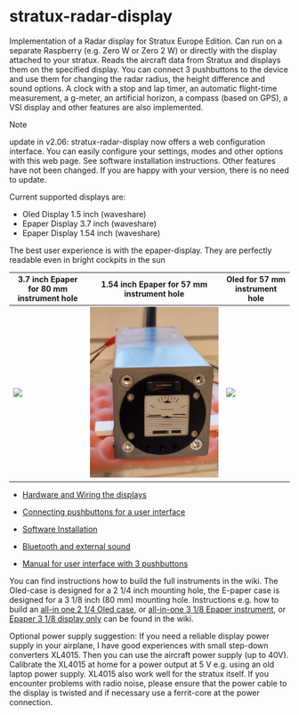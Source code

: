 

# stratux-radar-display
Implementation of a Radar display for Stratux Europe Edition. Can run on a separate Raspberry (e.g. Zero W or Zero 2 W) or directly with the display attached to your stratux.
Reads the aircraft data from Stratux and displays them on the specified display. You can connect 3 pushbuttons to the device and use them for changing the radar radius, the height difference and sound options. A clock with a stop and lap timer, an automatic flight-time measurement, a g-meter, an artificial horizon, a compass (based on GPS), a VSI display and other features are also implemented.

> [!NOTE]
> update in v2.06: stratux-radar-display now offers a web configuration interface. You can easily configure your settings, modes and other options with this web page. See software installation instructions.
> Other features have not been changed. If you are happy with your version, there is no need to update.


Current supported displays are:
- Oled Display 1.5 inch (waveshare)
- Epaper Display 3.7 inch (waveshare)
- Epaper Display 1.54 inch (waveshare)

The best user experience is with the epaper-display. They are perfectly readable even in bright cockpits in the sun

| 3.7 inch Epaper for 80 mm instrument hole      |      1.54 inch Epaper for 57 mm instrument hole | Oled for 57 mm instrument hole |
|---------------------------------|----------------------------|----------------|
| ![](https://github.com/TomBric/stratux-radar-display/blob/main/.github/images/All-in-one%20Epaper%201.jpg) | ![](https://github.com/TomBric/stratux-radar-display/raw/main/.github/images/1.54-front-ahrs.jpg) |  ![](https://github.com/TomBric/stratux-radar-display/raw/main/.github/images/All-in-one%20OLED%205.jpg) |


- [Hardware and Wiring the displays](https://github.com/TomBric/stratux-radar-display/wiki/Hardware-and-wiring)
- [Connecting pushbuttons for a user interface](https://github.com/TomBric/stratux-radar-display/wiki/Connecting-pushbuttons-for-a-user-interface)
- [Software Installation](https://github.com/TomBric/stratux-radar-display/wiki/Installation)
  
- [Bluetooth and external sound](https://github.com/TomBric/stratux-radar-display/wiki/Bluetooth-and-external-sound)
- [Manual for user interface with 3 pushbuttons](https://github.com/TomBric/stratux-radar-display/wiki/Manual-for-user-interface-with-3-pushbuttons)


You can find instructions how to build the full instruments in the wiki. 
The Oled-case is designed for a 2 1/4 inch mounting hole, the E-paper case is designed for a 3 1/8 inch (80 mm) mounting hole. Instructions e.g. how to build an [all-in one 2 1/4 Oled case](https://github.com/TomBric/stratux-radar-display/wiki/All-in-one-aluminum-case-(Stratux-with-oled-display) "wiki 2 1/4"), or [all-in-one 3 1/8 Epaper instrument](https://github.com/TomBric/stratux-radar-display/wiki/All-in-one-aluminum-case-for-80-mm-instrument-hole-with-Epaper-display-and-Bluetooth "wiki 3 1/8"), or [Epaper 3 1/8 display only](https://github.com/TomBric/stratux-radar-display/wiki/Epaper-Display-for-80-mm-instrument-hole) can be found in the wiki.

Optional power supply suggestion: If you need a reliable display power supply in your airplane, I have good experiences with small step-down converters XL4015. Then you can use the aircraft power supply (up to 40V). Calibrate the XL4015 at home for a power output at 5 V e.g. using an old laptop power supply. XL4015 also work well for the stratux itself. If you encounter problems with radio noise, please ensure that the power cable to the display is twisted and if necessary use a ferrit-core at the power connection.  



